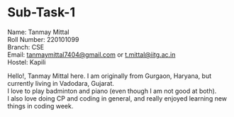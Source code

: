 # Sub-Task-1
Name: Tanmay Mittal \
Roll Number: 220101099 \
Branch: CSE \
Email: tanmaymittal7404@gmail.com  or  t.mittal@iitg.ac.in\
Hostel: Kapili

Hello!, Tanmay Mittal here. I am originally from Gurgaon, Haryana, but currently living in Vadodara, Gujarat.\
I love to play badminton and piano (even though I am not good at both). \
I also love doing CP and coding in general, and really enjoyed learning new things in coding week.
